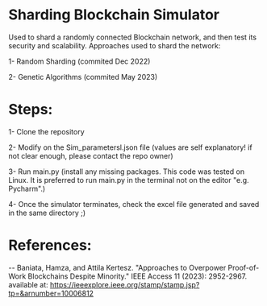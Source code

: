 # Sharding Blockchain Simulator

Used to shard a randomly connected Blockchain network, and then test its security and scalability. Approaches used to shard the network:

1- Random Sharding (commited Dec 2022)

2- Genetic Algorithms (commited May 2023)


# Steps:

1- Clone the repository

2- Modify on the Sim_parametersl.json file (values are self explanatory! if not clear enough, please contact the repo owner)

3- Run main.py (install any missing packages. This code was tested on Linux. It is preferred to run main.py in the terminal not on the editor "e.g. Pycharm".)

4- Once the simulator terminates, check the excel file generated and saved in the same directory ;)


# References:
-- Baniata, Hamza, and Attila Kertesz. "Approaches to Overpower Proof-of-Work Blockchains Despite Minority." IEEE Access 11 (2023): 2952-2967.
available at: https://ieeexplore.ieee.org/stamp/stamp.jsp?tp=&arnumber=10006812
